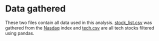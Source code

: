 # Data gathered
These two files contain all data used in this analysis. [stock_list.csv](stock_list.csv) was gathered from the [Nasdaq](https://www.nasdaq.com/market-activity/index/ndxt) index and [tech.csv](tech.csv) are all tech stocks filtered using pandas.
